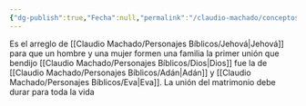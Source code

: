 ```yaml
---
{"dg-publish":true,"Fecha":null,"permalink":"/claudio-machado/conceptos/matrimonio/","dgPassFrontmatter":true}
---
```


Es el arreglo de [[Claudio Machado/Personajes Bíblicos/Jehová\|Jehová]] para que un hombre y una mujer formen una familia la primer unión que bendijo [[Claudio Machado/Personajes Bíblicos/Dios\|Dios]] fue la de [[Claudio Machado/Personajes Bíblicos/Adán\|Adán]] y [[Claudio Machado/Personajes Bíblicos/Eva\|Eva]].
La unión del matrimonio debe durar para toda la vida 